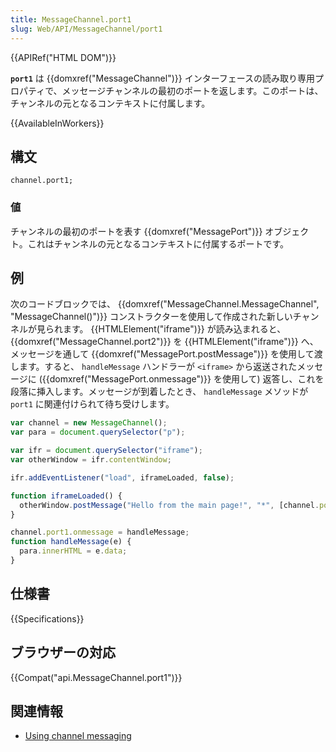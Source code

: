 ```yaml
---
title: MessageChannel.port1
slug: Web/API/MessageChannel/port1
---
```


{{APIRef("HTML DOM")}}

**`port1`** は {{domxref("MessageChannel")}} インターフェースの読み取り専用プロパティで、メッセージチャンネルの最初のポートを返します。このポートは、チャンネルの元となるコンテキストに付属します。

{{AvailableInWorkers}}

## 構文

```
channel.port1;
```

### 値

チャンネルの最初のポートを表す {{domxref("MessagePort")}} オブジェクト。これはチャンネルの元となるコンテキストに付属するポートです。

## 例

次のコードブロックでは、 {{domxref("MessageChannel.MessageChannel", "MessageChannel()")}} コンストラクターを使用して作成された新しいチャンネルが見られます。 {{HTMLElement("iframe")}} が読み込まれると、 {{domxref("MessageChannel.port2")}} を {{HTMLElement("iframe")}} へ、メッセージを通して {{domxref("MessagePort.postMessage")}} を使用して渡します。すると、 `handleMessage` ハンドラーが `<iframe>` から返送されたメッセージに ({{domxref("MessagePort.onmessage")}} を使用して) 返答し、これを段落に挿入します。メッセージが到着したとき、 `handleMessage` メソッドが `port1` に関連付けられて待ち受けします。

```js
var channel = new MessageChannel();
var para = document.querySelector("p");

var ifr = document.querySelector("iframe");
var otherWindow = ifr.contentWindow;

ifr.addEventListener("load", iframeLoaded, false);

function iframeLoaded() {
  otherWindow.postMessage("Hello from the main page!", "*", [channel.port2]);
}

channel.port1.onmessage = handleMessage;
function handleMessage(e) {
  para.innerHTML = e.data;
}
```

## 仕様書

{{Specifications}}

## ブラウザーの対応

{{Compat("api.MessageChannel.port1")}}

## 関連情報

- [Using channel messaging](/ja/docs/Web/API/Channel_Messaging_API/Using_channel_messaging)
